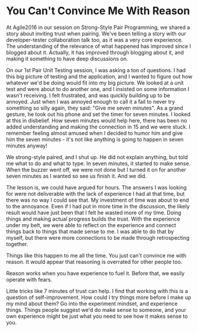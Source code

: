 # You Can't Convince Me With Reason

At Agile2016 in our session on Strong-Style Pair Programming, we shared a story about inviting trust when pairing. We've been telling a story with our developer-tester collaboration talk too, as it was a very core experience. The understanding of the relevance of what happened has improved since I blogged about it. Actually, it has improved through blogging about it, and making it something to have deep discussions on.

On our 1st Pair Unit Testing session, I was asking a ton of questions. I had this big picture of testing and the application, and I wanted to figure out how whatever we'd be doing would fit into my big picture. We looked at a unit test and were about to do another one, and I insisted on some information I wasn't receiving. I felt frustrated, and was quickly building up to be annoyed. Just when I was annoyed enough to call it a fail to never try something so silly again, they said: "Give me seven minutes". As a grand gesture, he took out his phone and set the timer for seven minutes. I looked at this in disbelief. How seven minutes would help here, there has been no added understanding and making the connection in 15 and we were stuck. I remember feeling almost amused when I decided to humor him and give him the seven minutes - it's not like anything is going to happen in seven minutes anyway!

We strong-style paired, and I shut up. He did not explain anything, but told me what to do and what to type. In seven minutes, it started to make sense. When the buzzer went off, we were not done but I turned it on for another seven minutes as I wanted so see us finish it. And we did.

The lesson is, we could have argued for hours. The answers I was looking for were not deliverable with the lack of experience I had at that time, but there was no way I could see that. My investment of time was about to end to the annoyance. Even if I had put in more time in the discussion, the likely result would have just been that I felt he wasted more of my time. Doing things and making actual progress builds the trust. With the experience under my belt, we were able to reflect on the experience and connect things back to things that made sense to me. I was able to do that by myself, but there were more connections to be made through retrospecting together.

Things like this happen to me all the time. You just can't convince me with reason. It would appear that reasoning is overrated for other people too.

Reason works when you have experience to fuel it. Before that, we easily operate with fears.

Little tricks like 7 minutes of trust can help. I find that working with this is a question of self-improvement. How could I try things more before I make up my mind about them? Go into the experiment mindset, and experience things. Things people suggest we'd do make sense to someone, and your own experience might be just what you need to see how it makes sense to you.
